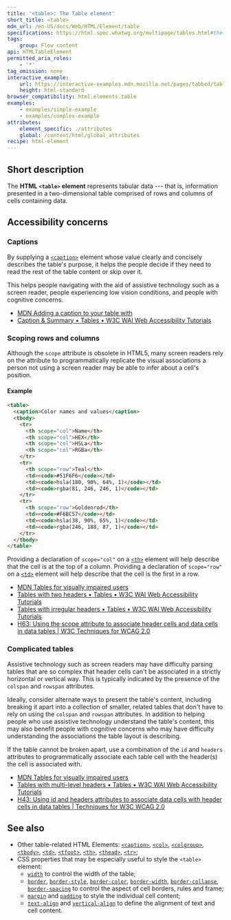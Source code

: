 ```yaml
---
title: '<table>: The Table element'
short_title: <table>
mdn_url: /en-US/docs/Web/HTML/Element/table
specifications: https://html.spec.whatwg.org/multipage/tables.html#the-table-element
tags:
    group: Flow content
api: HTMLTableElement
permitted_aria_roles:
    - '*'
tag_omission: none
interactive_example:
    url: https://interactive-examples.mdn.mozilla.net/pages/tabbed/table.html
    height: html-standard
browser_compatibility: html.elements.table
examples:
    - examples/simple-example
    - examples/complex-example
attributes:
    element_specific: ./attributes
    global: /content/html/global_attributes
recipe: html-element
---
```


## Short description

The **HTML `<table>` element** represents tabular data --- that is,
information presented in a two-dimensional table comprised of rows and
columns of cells containing data.

## Accessibility concerns
### Captions

By supplying a
[`<caption>`](https://developer.mozilla.org/en-US/docs/Web/HTML/Element/caption "The HTML Table Caption element (<caption>) specifies the caption (or title) of a table, and if used is always the first child of a <table>.")
element whose value clearly and concisely describes the table\'s
purpose, it helps the people decide if they need to read the rest of the
table content or skip over it.

This helps people navigating with the aid of assistive technology such
as a screen reader, people experiencing low vision conditions, and
people with cognitive concerns.

- [MDN Adding a caption to your table with <caption>](/en-US/docs/Learn/HTML/Tables/Advanced#Adding_a_caption_to_your_table_with_%3Ccaption%3E)
- [Caption & Summary • Tables • W3C WAI Web Accessibility Tutorials](https://www.w3.org/WAI/tutorials/tables/caption-summary/)

### Scoping rows and columns

Although the `scope` attribute is obsolete in HTML5, many screen readers
rely on the attribute to programmatically replicate the visual
associations a person not using a screen reader may be able to infer
about a cell\'s position.

#### Example

```html
<table>
  <caption>Color names and values</caption>
  <tbody>
    <tr>
      <th scope="col">Name</th>
      <th scope="col">HEX</th>
      <th scope="col">HSLa</th>
      <th scope="col">RGBa</th>
    </tr>
    <tr>
      <th scope="row">Teal</th>
      <td><code>#51F6F6</code></td>
      <td><code>hsla(180, 90%, 64%, 1)</code></td>
      <td><code>rgba(81, 246, 246, 1)</code></td>
    </tr>
    <tr>
      <th scope="row">Goldenrod</th>
      <td><code>#F6BC57</code></td>
      <td><code>hsla(38, 90%, 65%, 1)</code></td>
      <td><code>rgba(246, 188, 87, 1)</code></td>
    </tr>
  </tbody>
</table>
```

Providing a declaration of `scope="col"` on a
[`<th>`](https://developer.mozilla.org/en-US/docs/Web/HTML/Element/th)
element will help describe that the cell is at the top of a column.
Providing a declaration of `scope="row"` on a
[`<td>`](https://developer.mozilla.org/en-US/docs/Web/HTML/Element/td)
element will help describe that the cell is the first in a row.

- [MDN Tables for visually impaired users](https://developer.mozilla.org/en-US/docs/Learn/HTML/Tables/Advanced#Tables_for_visually_impaired_users)
- [Tables with two headers • Tables • W3C WAI Web Accessibility
  Tutorials](https://www.w3.org/WAI/tutorials/tables/two-headers/)
- [Tables with irregular headers • Tables • W3C WAI Web Accessibility
  Tutorials](https://www.w3.org/WAI/tutorials/tables/irregular/)
- [H63: Using the scope attribute to associate header cells and data
  cells in data tables \| W3C Techniques for WCAG
  2.0](https://www.w3.org/TR/WCAG20-TECHS/H63.html)

### Complicated tables

Assistive technology such as screen readers may have difficulty parsing tables that are so complex that header cells can't be associated in a strictly horizontal or vertical way. This is typically indicated by the presence of the `colspan` and `rowspan` attributes.

Ideally, consider alternate ways to present the table\'s content,
including breaking it apart into a collection of smaller, related tables
that don't have to rely on using the `colspan` and `rowspan`
attributes. In addition to helping people who use assistive technology
understand the table's content, this may also benefit people with
cognitive concerns who may have difficulty understanding the
associations the table layout is describing.

If the table cannot be broken apart, use a combination of the `id` and
`headers` attributes to programmatically associate each table cell with
the header(s) the cell is associated with.

- [MDN Tables for visually impaired users](https://developer.mozilla.org/en-US/docs/Learn/HTML/Tables/Advanced#Tables_for_visually_impaired_users)
- [Tables with multi-level headers • Tables • W3C WAI Web
  Accessibility
  Tutorials](https://www.w3.org/WAI/tutorials/tables/multi-level/)
- [H43: Using id and headers attributes to associate data cells with
  header cells in data tables \| Techniques for W3C WCAG
  2.0](https://www.w3.org/TR/WCAG20-TECHS/H43.html)

## See also

- Other table-related HTML Elements:
  [`<caption>`](https://developer.mozilla.org/en-US/docs/Web/HTML/Element/caption),
  [`<col>`](https://developer.mozilla.org/en-US/docs/Web/HTML/Element/col),
  [`<colgroup>`](https://developer.mozilla.org/en-US/docs/Web/HTML/Element/colgroup),
  [`<tbody>`](https://developer.mozilla.org/en-US/docs/Web/HTML/Element/tbody),
  [`<td>`](https://developer.mozilla.org/en-US/docs/Web/HTML/Element/td),
  [`<tfoot>`](https://developer.mozilla.org/en-US/docs/Web/HTML/Element/tfoot),
  [`<th>`](https://developer.mozilla.org/en-US/docs/Web/HTML/Element/th),
  [`<thead>`](https://developer.mozilla.org/en-US/docs/Web/HTML/Element/thead),
  [`<tr>`](https://developer.mozilla.org/en-US/docs/Web/HTML/Element/tr);
- CSS properties that may be especially useful to style the `<table>` element:
  - [`width`](https://developer.mozilla.org/en-US/docs/Web/CSS/width)
    to control the width of the table;
  - [`border`](https://developer.mozilla.org/en-US/docs/Web/CSS/border),
    [`border-style`](https://developer.mozilla.org/en-US/docs/Web/CSS/border-style),
    [`border-color`](https://developer.mozilla.org/en-US/docs/Web/CSS/border-color),
    [`border-width`](https://developer.mozilla.org/en-US/docs/Web/CSS/border-width),
    [`border-collapse`](https://developer.mozilla.org/en-US/docs/Web/CSS/border-collapse),
    [`border-spacing`](https://developer.mozilla.org/en-US/docs/Web/CSS/border-spacing)
    to control the aspect of cell borders, rules and frame;
  - [`margin`](https://developer.mozilla.org/en-US/docs/Web/CSS/margin)
    and
    [`padding`](https://developer.mozilla.org/en-US/docs/Web/CSS/padding)
    to style the individual cell content;
  - [`text-align`](https://developer.mozilla.org/en-US/docs/Web/CSS/text-align)
    and
    [`vertical-align`](https://developer.mozilla.org/en-US/docs/Web/CSS/vertical-align)
    to define the alignment of text and cell content.
